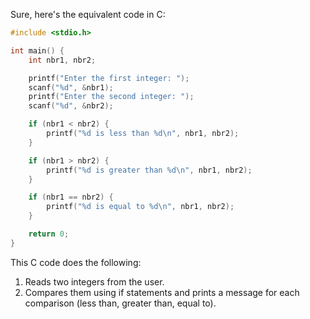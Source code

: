 Sure, here's the equivalent code in C:

```c
#include <stdio.h>

int main() {
    int nbr1, nbr2;

    printf("Enter the first integer: ");
    scanf("%d", &nbr1);
    printf("Enter the second integer: ");
    scanf("%d", &nbr2);

    if (nbr1 < nbr2) {
        printf("%d is less than %d\n", nbr1, nbr2);
    }

    if (nbr1 > nbr2) {
        printf("%d is greater than %d\n", nbr1, nbr2);
    }

    if (nbr1 == nbr2) {
        printf("%d is equal to %d\n", nbr1, nbr2);
    }

    return 0;
}
```

This C code does the following:
1. Reads two integers from the user.
2. Compares them using if statements and prints a message for each comparison (less than, greater than, equal to).

